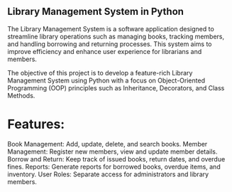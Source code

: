 ## Library Management System in Python 

The Library Management System is a software application designed to streamline library operations such as managing books, tracking members, and handling borrowing and returning processes. This system aims to improve efficiency and enhance user experience for librarians and members.


The objective of this project is to develop a feature-rich Library Management System using Python with a focus on Object-Oriented Programming (OOP) principles such as Inheritance, Decorators, and Class Methods. 

# Features:
Book Management: Add, update, delete, and search books.
Member Management: Register new members, view and update member details.
Borrow and Return: Keep track of issued books, return dates, and overdue fines.
Reports: Generate reports for borrowed books, overdue items, and inventory.
User Roles: Separate access for administrators and library members.






